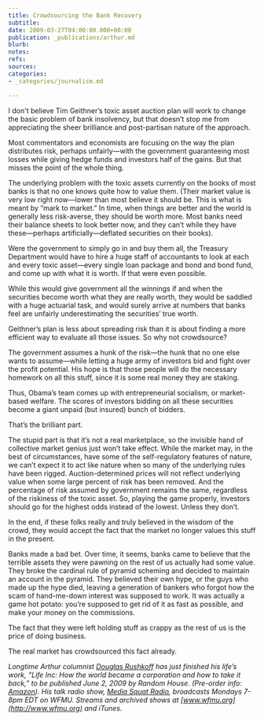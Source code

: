 ```yaml
---
title: Crowdsourcing the Bank Recovery
subtitle: 
date: 2009-03-27T04:00:00.000+00:00
publication: _publications/arthur.md
blurb: 
notes: 
refs: 
sources: 
categories:
- _categories/journalism.md

---
```

I don't believe Tim Geithner’s toxic asset auction plan will work to change the basic problem of bank insolvency, but that doesn’t stop me from appreciating the sheer brilliance and post-partisan nature of the approach.

Most commentators and economists are focusing on the way the plan distributes risk, perhaps unfairly—with the government guaranteeing most losses while giving hedge funds and investors half of the gains. But that misses the point of the whole thing.

The underlying problem with the toxic assets currently on the books of most banks is that no one knows quite how to value them. (Their market value is very low right now—lower than most believe it should be. This is what is meant by “mark to market.” In time, when things are better and the world is generally less risk-averse, they should be worth more. Most banks need their balance sheets to look better now, and they can’t while they have these—perhaps artificially—deflated securities on their books).

Were the government to simply go in and buy them all, the Treasury Department would have to hire a huge staff of accountants to look at each and every toxic asset—every single loan package and bond and bond fund, and come up with what it is worth. If that were even possible.

While this would give government all the winnings if and when the securities become worth what they are really worth, they would be saddled with a huge actuarial task, and would surely arrive at numbers that banks feel are unfairly underestimating the securities’ true worth.

Geithner’s plan is less about spreading risk than it is about finding a more efficient way to evaluate all those issues. So why not crowdsource?

The government assumes a hunk of the risk—the hunk that no one else wants to assume—while letting a huge army of investors bid and fight over the profit potential. His hope is that those people will do the necessary homework on all this stuff, since it is some real money they are staking.

Thus, Obama’s team comes up with entrepreneurial socialism, or market-based welfare. The scores of investors bidding on all these securities become a giant unpaid (but insured) bunch of bidders.

That’s the brilliant part.

The stupid part is that it’s not a real marketplace, so the invisible hand of collective market genius just won’t take effect. While the market may, in the best of circumstances, have some of the self-regulatory features of nature, we can’t expect it to act like nature when so many of the underlying rules have been rigged. Auction-determined prices will not reflect underlying value when some large percent of risk has been removed. And the percentage of risk assumed by government remains the same, regardless of the riskiness of the toxic asset. So, playing the game properly, investors should go for the highest odds instead of the lowest. Unless they don’t.

In the end, if these folks really and truly believed in the wisdom of the crowd, they would accept the fact that the market no longer values this stuff in the present.

Banks made a bad bet. Over time, it seems, banks came to believe that the terrible assets they were pawning on the rest of us actually had some value. They broke the cardinal rule of pyramid scheming and decided to maintain an account in the pyramid. They believed their own hype, or the guys who made up the hype died, leaving a generation of bankers who forgot how the scam of hand-me-down interest was supposed to work. It was actually a game hot potato: you’re supposed to get rid of it as fast as possible, and make your money on the commissions.

The fact that they were left holding stuff as crappy as the rest of us is the price of doing business.

The real market has crowdsourced this fact already.

*Longtime Arthur columnist [Douglas Rushkoff](http://rushkoff.com/) has just finished his life’s work, “Life Inc: How the world became a corporation and how to take it back,” to be published June 2, 2009 by Random House. (Pre-order info: [Amazon](http://www.amazon.com/gp/product/1400066891?ie=UTF8&tag=barbelith&linkCode=as2&camp=1789&creative=390957&creativeASIN=1400066891)). His talk radio show, [Media Squat Radio](http://mediasquat.net/), broadcasts Mondays 7-8pm EDT on WFMU. Streams and archived shows at [www.wfmu.org](http://www.wfmu.org) and iTunes.*